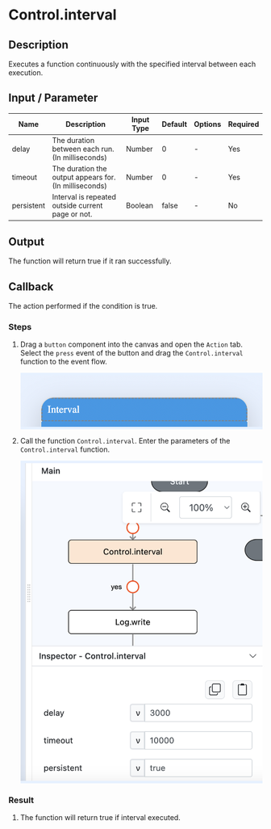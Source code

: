 # Control.interval

## Description

Executes a function continuously with the specified interval between each execution. 

## Input / Parameter

| Name | Description | Input Type | Default | Options | Required |
| ------ | ------ | ------ | ------ | ------ | ------ |
| delay | The duration between each run. (In milliseconds)  | Number | 0 | - | Yes |
| timeout | The duration the output appears for. (In milliseconds)   | Number | 0 | - | Yes |
| persistent | Interval is repeated outside current page or not.  | Boolean | false | - | No |

## Output

The function will return true if it ran successfully.

## Callback

The action performed if the condition is true.

### Steps

1. Drag a `button` component into the canvas and open the `Action` tab. Select the `press` event of the button and drag the `Control.interval` function to the event flow.

    <div style="display:flex; align-items:center; justify-content:center; background-color: #E7F1FF;">
        <img src="./interval-step-1.png"
        style="width: 100%; padding: 5px;"/>
    </div>

2. Call the function `Control.interval`. Enter the parameters of the `Control.interval` function.

    <div style="display:flex; align-items:center; justify-content:center; background-color: #E7F1FF;">
        <img src="./interval-step-2.png"
        style="width: 100%; padding: 5px;"/>
    </div>

### Result
1. The function will return true if interval executed.